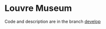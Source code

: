 # Louvre Museum
Code and description are in the branch  [develop](https://github.com/lisaliza6428/Museum/tree/develop)
